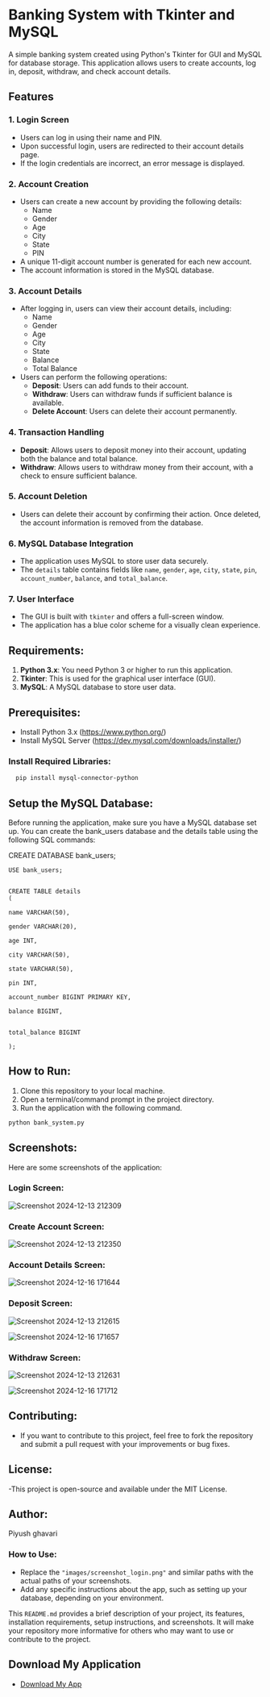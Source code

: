 # Banking System with Tkinter and MySQL

A simple banking system created using Python's Tkinter for GUI and MySQL for database storage. This application allows users to create accounts, log in, deposit, withdraw, and check account details.

## Features

### 1. **Login Screen**
   - Users can log in using their name and PIN.
   - Upon successful login, users are redirected to their account details page.
   - If the login credentials are incorrect, an error message is displayed.

### 2. **Account Creation**
   - Users can create a new account by providing the following details:
     - Name
     - Gender
     - Age
     - City
     - State
     - PIN
   - A unique 11-digit account number is generated for each new account.
   - The account information is stored in the MySQL database.

### 3. **Account Details**
   - After logging in, users can view their account details, including:
     - Name
     - Gender
     - Age
     - City
     - State
     - Balance
     - Total Balance
   - Users can perform the following operations:
     - **Deposit**: Users can add funds to their account.
     - **Withdraw**: Users can withdraw funds if sufficient balance is available.
     - **Delete Account**: Users can delete their account permanently.

### 4. **Transaction Handling**
   - **Deposit**: Allows users to deposit money into their account, updating both the balance and total balance.
   - **Withdraw**: Allows users to withdraw money from their account, with a check to ensure sufficient balance.

### 5. **Account Deletion**
   - Users can delete their account by confirming their action. Once deleted, the account information is removed from the database.

### 6. **MySQL Database Integration**
   - The application uses MySQL to store user data securely.
   - The `details` table contains fields like `name`, `gender`, `age`, `city`, `state`, `pin`, `account_number`, `balance`, and `total_balance`.

### 7. **User Interface**
   - The GUI is built with `tkinter` and offers a full-screen window.
   - The application has a blue color scheme for a visually clean experience.

## Requirements:
1. **Python 3.x**: You need Python 3 or higher to run this application.
2. **Tkinter**: This is used for the graphical user interface (GUI).
3. **MySQL**: A MySQL database to store user data.

## Prerequisites:
- Install Python 3.x (https://www.python.org/)
- Install MySQL Server (https://dev.mysql.com/downloads/installer/)

### Install Required Libraries:

```bash
  pip install mysql-connector-python
```

## Setup the MySQL Database:
Before running the application, make sure you have a MySQL database set up. You can create the bank_users database and the details table using the following SQL commands:


CREATE DATABASE bank_users;

  
    USE bank_users;
  

    CREATE TABLE details 
    (
  
    name VARCHAR(50),
    
    gender VARCHAR(20),
    
    age INT,
    
    city VARCHAR(50),
    
    state VARCHAR(50),
    
    pin INT,
    
    account_number BIGINT PRIMARY KEY,
    
    balance BIGINT,
    
    
    total_balance BIGINT
   
    );


## How to Run:
1. Clone this repository to your local machine.
2. Open a terminal/command prompt in the project directory.
3. Run the application with the following command.
 ```bash
 python bank_system.py
```
## Screenshots:
  Here are some screenshots of the application:
  
  ### Login Screen:
  
  ![Screenshot 2024-12-13 212309](https://github.com/user-attachments/assets/3f017eed-a61c-4e49-a875-eda8f21c4fdb)


  ### Create Account Screen:
  
  
  ![Screenshot 2024-12-13 212350](https://github.com/user-attachments/assets/6e7502e8-ef32-49ea-91af-a35afb1a490b)


  ### Account Details Screen:
  

  ![Screenshot 2024-12-16 171644](https://github.com/user-attachments/assets/b6f97790-a815-441a-9b44-f4cc08e95177)



  ### Deposit Screen:
  

  ![Screenshot 2024-12-13 212615](https://github.com/user-attachments/assets/1639b7dc-205e-447d-9b08-b979f3778a60)


  


  ![Screenshot 2024-12-16 171657](https://github.com/user-attachments/assets/3393390e-fa8e-48d8-af4d-cd0a9b089a44)




  ### Withdraw Screen:
  

  ![Screenshot 2024-12-13 212631](https://github.com/user-attachments/assets/585d1345-4b70-465a-92cb-e89722f9205e)




  ![Screenshot 2024-12-16 171712](https://github.com/user-attachments/assets/82806bdf-596a-4316-b764-7e08decd74d8)




## Contributing:
 - If you want to contribute to this project, feel free to fork the repository and submit a pull request with your improvements or bug fixes.

## License:
-This project is open-source and available under the MIT License.


## Author:
Piyush ghavari


### How to Use:
- Replace the `"images/screenshot_login.png"` and similar paths with the actual paths of your screenshots.
- Add any specific instructions about the app, such as setting up your database, depending on your environment.

This `README.md` provides a brief description of your project, its features, installation requirements, setup instructions, and screenshots. It will make your repository more informative for others who may want to use or contribute to the project.


## Download My Application



- [Download My App](https://link_to_your_file.com)





